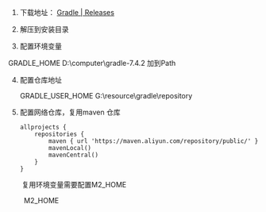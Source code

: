 1.  下载地址： [Gradle | Releases](https://gradle.org/releases/)

2.  解压到安装目录

3.  配置环境变量
   
   GRADLE_HOME D:\computer\gradle-7.4.2 加到Path

4. 配置仓库地址
   
   GRADLE_USER_HOME G:\resource\gradle\repository

5. 配置网络仓库，复用maven 仓库
   
   ```
   allprojects {
       repositories {
           maven { url 'https://maven.aliyun.com/repository/public/' }
           mavenLocal()
           mavenCentral()
       }
   }
   ```

       复用环境变量需要配置M2_HOME

        M2_HOME 
